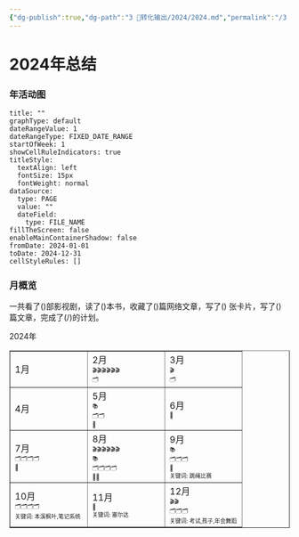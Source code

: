```yaml
---
{"dg-publish":true,"dg-path":"3 🎉转化输出/2024/2024.md","permalink":"/3 🎉转化输出/2024/2024/","noteIcon":"1","created":"2025-01-01T11:35","updated":"2025-01-01T17:16"}
---
```


# 2024年总结
### 年活动图
```contributionGraph
title: ""
graphType: default
dateRangeValue: 1
dateRangeType: FIXED_DATE_RANGE
startOfWeek: 1
showCellRuleIndicators: true
titleStyle:
  textAlign: left
  fontSize: 15px
  fontWeight: normal
dataSource:
  type: PAGE
  value: ""
  dateField:
    type: FILE_NAME
fillTheScreen: false
enableMainContainerShadow: false
fromDate: 2024-01-01
toDate: 2024-12-31
cellStyleRules: []
```
### 月概览
一共看了()部影视剧，读了()本书，收藏了()篇网络文章，写了() 张卡片，写了() 篇文章，完成了(/)的计划。
<p><span>2024年 </span></p><div><span dir="ltr" style="overflow-x: auto;"><table style="width:100%" border="1"><tbody><tr><td style="width: 33%" dir="ltr">1月<div style="font-size:10px;"><div> </div><div></div><div></div><div></div><div></div></div></td><td style="width: 33%" dir="ltr">2月<div style="font-size:10px;"><div> </div><div>🎬🎬🎬🎬🎬🎬</div><div></div><div>🗂️</div><div></div></div></td><td style="width: 33%" dir="ltr">3月<div style="font-size:10px;"><div> </div><div>🎬</div><div></div><div>🗂️</div><div></div></div></td></tr><tr><td style="width: 33%" dir="ltr">4月<div style="font-size:10px;"><div> </div><div></div><div></div><div></div><div></div></div></td><td style="width: 33%" dir="ltr">5月<div style="font-size:10px;"><div> </div><div></div><div>📚</div><div>🗂️🗂️</div><div>📃</div></div></td><td style="width: 33%" dir="ltr">6月<div style="font-size:10px;"><div> </div><div></div><div></div><div></div><div>📃</div></div></td></tr><tr><td style="width: 33%" dir="ltr">7月<div style="font-size:10px;"><div> </div><div></div><div></div><div>🗂️🗂️🗂️🗂️</div><div>📃</div></div></td><td style="width: 33%" dir="ltr">8月<div style="font-size:10px;"><div> </div><div>🎬🎬🎬🎬🎬🎬</div><div>📚</div><div>🗂️🗂️🗂️🗂️</div><div>📃📃</div></div></td><td style="width: 33%" dir="ltr">9月<div style="font-size:10px;"><div> </div><div></div><div>📚</div><div>🗂️🗂️🗂️</div><div>📃</div><div> </div><div> </div><div>关键词: 跳绳比赛</div></div></td></tr><tr><td style="width: 33%" dir="ltr">10月<div style="font-size:10px;"><div> </div><div></div><div></div><div>🗂️🗂️🗂️🗂️</div><div></div><div> </div><div> </div><div>关键词: 本溪枫叶,笔记系统</div></div></td><td style="width: 33%" dir="ltr">11月<div style="font-size:10px;"><div> </div><div></div><div></div><div></div><div>📃</div><div> </div><div> </div><div>关键词: 塞尔达</div></div></td><td style="width: 33%" dir="ltr">12月<div style="font-size:10px;"><div> </div><div>🎬🎬</div><div></div><div>🗂️🗂️🗂️</div><div></div><div> </div><div> </div><div>关键词: 考试,孩子,年会舞蹈</div></div></td></tr><tr></tr></tbody></table></span></div>

